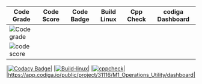 |Code Grade|Code Score|Code Badge|Build Linux|Cpp Check|codiga Dashboard|
|-------|-------|--------|--------|--------|---------|
|![Code grade](https://api.codiga.io/project/31116/status/svg)|
|![code score](https://api.codiga.io/project/31116/score/svg)|

|[![Codacy Badge](https://app.codacy.com/project/badge/Grade/b75ec0ae86914c028f4167ae390276d1)](https://www.codacy.com/gh/AkshayEknathe/M1_Operations_Utility/dashboard?utm_source=github.com&amp;utm_medium=referral&amp;utm_content=AkshayEknathe/M1_Operations_Utility&amp;utm_campaign=Badge_Grade)|
|[![Build-linux](https://github.com/AkshayEknathe/M1_Operations_Utility/actions/workflows/Build-linux.yml/badge.svg)](https://github.com/AkshayEknathe/M1_Operations_Utility/actions/workflows/Build-linux.yml)|
|[![cppcheck](https://github.com/AkshayEknathe/M1_Operations_Utility/actions/workflows/Static-Check.yml/badge.svg)](https://github.com/AkshayEknathe/M1_Operations_Utility/actions/workflows/Static-Check.yml)|
|https://app.codiga.io/public/project/31116/M1_Operations_Utility/dashboard|